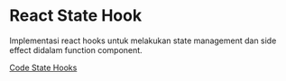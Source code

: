 # React State Hook
Implementasi react hooks untuk melakukan state management dan side effect didalam function component. <br>

[Code State Hooks](https://github.com/febriadj/react-state-hooks)